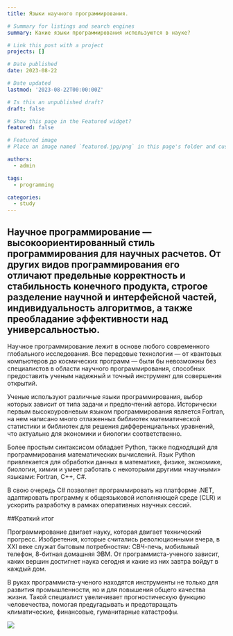 ```yaml
---
title: Языки научного программирования.

# Summary for listings and search engines
summary: Какие языки программирования используются в науке?

# Link this post with a project
projects: []

# Date published
date: 2023-08-22

# Date updated
lastmod: '2023-08-22T00:00:00Z'

# Is this an unpublished draft?
draft: false

# Show this page in the Featured widget?
featured: false

# Featured image
# Place an image named `featured.jpg/png` in this page's folder and customize its options here.

authors:
  - admin

tags:
  - programming

categories:
  - study
---
```



## Научное программирование — высокоориентированный стиль программирования для научных расчетов. От других видов программирования его отличают предельные корректность и стабильность конечного продукта, строгое разделение научной и интерфейсной частей, индивидуальность алгоритмов, а также преобладание эффективности над универсальностью.
 
Научное программирование лежит в основе любого современного глобального исследования. Все передовые технологии — от квантовых компьютеров до космических программ — были бы невозможны без специалистов в области научного программирования, способных предоставить ученым надежный и точный инструмент для совершения открытий.

Ученые используют различные языки программирования, выбор которых зависит от типа задачи и предпочтений автора. Исторически первым высокоуровневым языком программирования является Fortran, на нем написано много отлаженных библиотек математической статистики и библиотек для решения дифференциальных уравнений, что актуально для экономики и биологии соответственно.
 
Более простым синтаксисом обладает Python, также подходящий для программирования математических вычислений. Язык Python привлекается для обработки данных в математике, физике, экономике, биологии, химии и умеет работать с некоторыми другими «научными» языками: Fortran, C++, C#.
 
В свою очередь C# позволяет программировать на платформе .NET, адаптировать программу к общеязыковой исполняющей среде (CLR) и ускорить разработку в рамках оперативных научных сессий.

##Краткий итог

Программирование двигает науку, которая двигает технический прогресс. Изобретения, которые считались революционными вчера, в XXI веке служат бытовым потребностям: СВЧ-печь, мобильный телефон, 8-битная домашняя ЭВМ. От программиста-ученого зависит, каких вершин достигнет наука сегодня и какие из них завтра войдут в каждый дом.
 
В руках программиста-ученого находятся инструменты не только для развития промышленности, но и для повышения общего качества жизни. Такой специалист увеличивает прогностическую функцию человечества, помогая предугадывать и предотвращать климатические, финансовые, гуманитарные катастрофы.

![](8post/featured.jpg)

